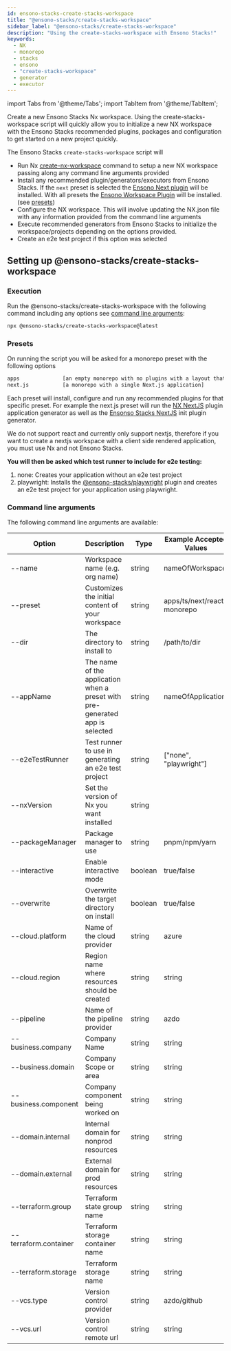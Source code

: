 ```yaml
---
id: ensono-stacks-create-stacks-workspace
title: "@ensono-stacks/create-stacks-workspace"
sidebar_label: "@ensono-stacks/create-stacks-workspace"
description: "Using the create-stacks-workspace with Ensono Stacks!"
keywords:
  - NX
  - monorepo
  - stacks
  - ensono
  - "create-stacks-workspace"
  - generator
  - executor
---
```

import Tabs from '@theme/Tabs';
import TabItem from '@theme/TabItem';

Create a new Ensono Stacks Nx workspace. Using the create-stacks-workspace script will quickly allow you to initialize a new NX workspace with the Ensono Stacks recommended plugins, packages and configuration to get started on a new project quickly.

The Ensono Stacks `create-stacks-workspace` script will 

- Run Nx [create-nx-workspace](https://nx.dev/packages/nx/documents/create-nx-workspace) command to setup a new NX workspace passing along any command line arguments provided 
- Install any recommended plugin/generators/executors from Ensono Stacks. If the `next` preset is selected the [Ensono Next plugin](/docs/getting_started/next/ensono-stacks-next) will be installed. With all presets the [Ensono Workspace Plugin](/docs/getting_started/workspace/ensono-stacks-workspace) will be installed. (see [presets](/docs/getting_started/create-stacks-workspace/ensono-stacks-create-stacks-workspace#presets))
- Configure the NX workspace. This will involve updating the NX.json file with any information provided from the command line arguments
- Execute recommended generators from Ensono Stacks to initialize the workspace/projects depending on the options provided. 
- Create an e2e test project if this option was selected

## Setting up @ensono-stacks/create-stacks-workspace

### Execution 

Run the @ensono-stacks/create-stacks-workspace with the following command including any options see [command line arguments](/docs/getting_started/create-stacks-workspace/ensono-stacks-create-stacks-workspace#command-line-arguments):

 ```bash
 npx @ensono-stacks/create-stacks-workspace@latest
  ```

### Presets

On running the script you will be asked for a monorepo preset with the following options

```bash
apps              [an empty monorepo with no plugins with a layout that works best for building apps]
next.js           [a monorepo with a single Next.js application]
```

Each preset will install, configure and run any recommended plugins for that specific preset. For example the next.js preset will run the [NX NextJS](https://nx.dev/packages/next) plugin application generator as well as the [Ensonso Stacks NextJS](/docs/getting_started/next/ensono-stacks-next) init plugin generator.

We do not support react and currently only support nextjs, therefore if you want to create a nextjs workspace with a client side rendered application, you must use Nx and not Ensono Stacks.

**You will then be asked which test runner to include for e2e testing:**

1. none: Creates your application without an e2e test project     
2. playwright: Installs the [@ensono-stacks/playwright](../playwright/plugin-information.md) plugin and creates an e2e test project for your application using playwright.

### Command line arguments

The following command line arguments are available:

| Option    | Description           | Type      | Example Accepted Values   |Default            |
| ---       | -------------------   | ---       | ---               | ---               |
| --name | Workspace name (e.g. org name)  | string   |  nameOfWorkspace       |               |
| --preset | Customizes the initial content of your workspace  | string    | apps/ts/next/react-monorepo                   |     |
| --dir | The directory to install to  | string   |  /path/to/dir       | ./              |
| --appName | The name of the application when a preset with pre-generated app is selected  | string    | nameOfApplication                  |      |
| --e2eTestRunner | Test runner to use in generating an e2e test project | string | ["none", "playwright"] | none | 
| --nxVersion | Set the version of Nx you want installed  | string    |                   |latest    |
| --packageManager | Package manager to use  | string    | pnpm/npm/yarn                  | npm     |
| --interactive | Enable interactive mode  | boolean    |  true/false                 | true     |
| --overwrite | Overwrite the target directory on install  | boolean    |  true/false                 | false     |
| --cloud.platform | Name of the cloud provider  | string    | azure                  | azure     |
| --cloud.region | Region name where resources should be created  | string    | string                  | euw     |
| --pipeline | Name of the pipeline provider  | string    | azdo                  | azdo     |
| --business.company | Company Name  | string    | string                  |     |
| --business.domain | Company Scope or area  | string    | string                  |     |
| --business.component | Company component being worked on  | string    | string                  |     |
| --domain.internal | Internal domain for nonprod resources  | string    |  string                 |    |
| --domain.external | External domain for prod resources  | string    |  string                 |    |
| --terraform.group | Terraform state group name  | string    |  string                 |     |
| --terraform.container | Terraform storage container name  | string    |  string                 |     |
| --terraform.storage | Terraform storage name  | string    |  string                 |     |
| --vcs.type | Version control provider  | string    | azdo/github                  |     |
| --vcs.url | Version control remote url  | string    |  string                 |     |





